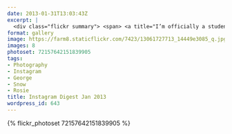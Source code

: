 ```yaml
---
date: 2013-01-31T13:03:43Z
excerpt: |
  <div class="flickr summary"> <span> <a title="I’m officially a student again, apparently :-D" href="//farm4.staticflickr.com/3254/13061763253_8ff39b2433_b.jpg" class="image cboxElement" rel="gallery2"><img src="//farm4.staticflickr.com/3254/13061763253_8ff39b2433_q.jpg" alt="I’m officially a student again, apparently :-D"></a> <a title="View on Flickr" href="//www.flickr.com/photos/richard-perry/13061763253/" class="flickrlink"> </a> </span> <span> <a title="George trying to climb out of the pool on his own!" href="//farm4.staticflickr.com/3410/13061634545_0cd7776185_b.jpg" class="image cboxElement" rel="gallery2"><img src="//farm4.staticflickr.com/3410/13061634545_0cd7776185_q.jpg" alt="George trying to climb out of the pool on his own!"></a> <a title="View on Flickr" href="//www.flickr.com/photos/richard-perry/13061634545/" class="flickrlink"> </a> </span> <span> <a title="It’s snowing! :-) #uksnow NP4 5/10" href="//farm8.staticflickr.com/7323/13061630095_49b966579d_b.jpg" class="image cboxElement" rel="gallery2"><img src="//farm8.staticflickr.com/7323/13061630095_49b966579d_q.jpg" alt="It’s snowing! :-) #uksnow NP4 5/10"></a> <a title="View on Flickr" href="//www.flickr.com/photos/richard-perry/13061630095/" class="flickrlink"> </a> </span> <span> <a title="Rosie and George with their snowman" href="//farm8.staticflickr.com/7308/13061748073_a8438dfa20_b.jpg" class="image cboxElement" rel="gallery2"><img src="//farm8.staticflickr.com/7308/13061748073_a8438dfa20_q.jpg" alt="Rosie and George with their snowman"></a> <a title="View on Flickr" href="//www.flickr.com/photos/richard-perry/13061748073/" class="flickrlink"> </a> </span> <span> <a title="Out for a walk in the snow" href="//farm8.staticflickr.com/7451/13061947954_755ea3b4f3_b.jpg" class="image cboxElement" rel="gallery2"><img src="//farm8.staticflickr.com/7451/13061947954_755ea3b4f3_q.jpg" alt="Out for a walk in the snow"></a> <a title="View on Flickr" href="//www.flickr.com/photos/richard-perry/13061947954/" class="flickrlink"> </a> </span> <span> <a title="Rosie putting the finishing touches to the snowman for George" href="//farm4.staticflickr.com/3501/13061939344_652f782702_b.jpg" class="image cboxElement" rel="gallery2"><img src="//farm4.staticflickr.com/3501/13061939344_652f782702_q.jpg" alt="Rosie putting the finishing touches to the snowman for George"></a> <a title="View on Flickr" href="//www.flickr.com/photos/richard-perry/13061939344/" class="flickrlink"> </a> </span> <span> <a title="George &amp; I with our latest creation" href="//farm4.staticflickr.com/3463/13061609505_c4cbe1161c_b.jpg" class="image cboxElement" rel="gallery2"><img src="//farm4.staticflickr.com/3463/13061609505_c4cbe1161c_q.jpg" alt="George &amp; I with our latest creation"></a> <a title="View on Flickr" href="//www.flickr.com/photos/richard-perry/13061609505/" class="flickrlink"> </a> </span> <span> <a title="New toy :-)" href="//farm8.staticflickr.com/7423/13061727713_14449e3085_b.jpg" class="image cboxElement" rel="gallery2"><img src="//farm8.staticflickr.com/7423/13061727713_14449e3085_q.jpg" alt="New toy :-)"></a> <a title="View on Flickr" href="//www.flickr.com/photos/richard-perry/13061727713/" class="flickrlink"> </a> </span> </div>
format: gallery
image: https://farm8.staticflickr.com/7423/13061727713_14449e3085_q.jpg
images: 8
photoset: 72157642151839905
tags:
- Photography
- Instagram
- George
- Snow
- Rosie
title: Instagram Digest Jan 2013
wordpress_id: 643
---
```


{% flickr_photoset 72157642151839905 %}